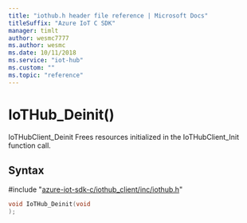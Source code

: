 ```yaml
---                             
title: "iothub.h header file reference | Microsoft Docs" 
titleSuffix: "Azure IoT C SDK"            
manager: timlt                 
author: wesmc7777              
ms.author: wesmc               
ms.date: 10/11/2018                    
ms.service: "iot-hub"             
ms.custom: ""                
ms.topic: "reference"        
---                            
```


# IoTHub_Deinit()

IoTHubClient_Deinit Frees resources initialized in the IoTHubClient_Init function call.

## Syntax

\#include "[azure-iot-sdk-c/iothub_client/inc/iothub.h](../iothub-h.md)"  
```C
void IoTHub_Deinit(void
);
```

